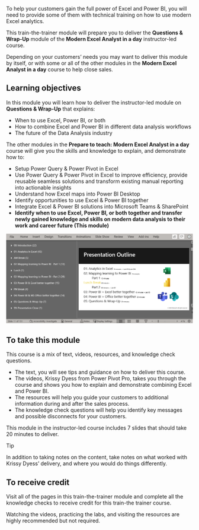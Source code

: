 To help your customers gain the full power of Excel and Power BI, you will need to provide some of them with technical training on how to use modern Excel analytics. 

This train-the-trainer module will prepare you to deliver the **Questions & Wrap-Up**  module of the **Modern Excel Analyst in a day** instructor-led course. 


Depending on your customers’ needs you may want to deliver this module by itself, or with some or all of the other modules in the **Modern Excel Analyst in a day** course to help close sales.

## Learning objectives
In this module you will learn how to deliver the instructor-led module on **Questions & Wrap-Up** that explains:
- When to use Excel, Power BI, or both
- How to combine Excel and Power BI in different data analysis workflows
- The future of the Data Analysis industry

The other modules in the **Prepare to teach: Modern Excel Analyst in a day** course will give you the skills and knowledge to explain, and demonstrate how to:
- Setup Power Query & Power Pivot in Excel
- Use Power Query & Power Pivot in Excel to improve efficiency, provide reusable seamless solutions and transform existing manual reporting into actionable insights
- Understand how Excel maps into Power BI Desktop
- Identify opportunities to use Excel & Power BI together
- Integrate Excel & Power BI solutions into Microsoft Teams & SharePoint
- **Identify when to use Excel, Power BI, or both together and transfer newly gained knowledge and skills on modern data analysis to their work and career future (This module)**

![PowerPoint screenshot showing the number of slides per section and class schedule.](../media/slide-count.png)


## To take this module

This course is a mix of text, videos, resources, and knowledge check questions. 
- The text, you will see tips and guidance on how to deliver this course.
- The videos, Krissy Dyess from Power Pivot Pro, takes you through the course and shows you how to explain and demonstrate combining Excel and Power BI.
- The resources will help you guide your customers to additional information during and after the sales process.
- The knowledge check questions will help you identify key messages and possible disconnects for your customers.

This module in the instructor-led course includes 7 slides that should take 20 minutes to deliver. 

> [!TIP]
> In addition to taking notes on the content, take notes on what worked with Krissy Dyess’ delivery, and where you would do things differently. 


## To receive credit
Visit all of the pages in this train-the-trainer module and complete all the knowledge checks to receive credit for this train-the trainer course. 

Watching the videos, practicing the labs, and visiting the resources are highly recommended but not required.
